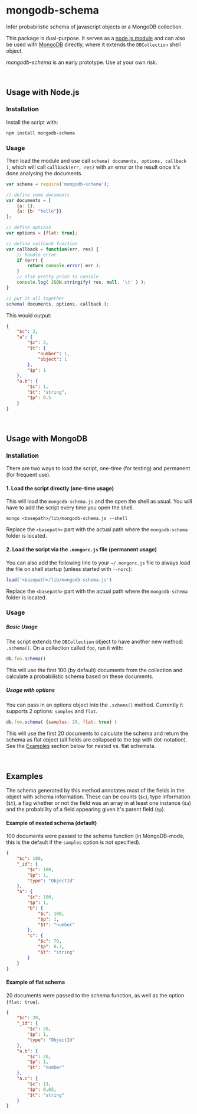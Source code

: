 mongodb-schema
==============

Infer probabilistic schema of javascript objects or a MongoDB collection. 

This package is dual-purpose. It serves as a [node.js module](#usage-with-nodejs) and can also be used with [MongoDB](#usage-with-mongodb) directly, where it extends the `DBCollection` shell object.

_mongodb-schema_ is an early prototype. Use at your own risk.

<br>

## Usage with Node.js

### Installation
Install the script with:

```
npm install mongodb-schema
```

### Usage 

Then load the module and use call `schema( documents, options, callback )`, which will call `callback(err, res)` with an error or the result once it's done analysing the documents.

```js
var schema = require('mongodb-schema');

// define some documents
var documents = [
    {a: 1},
    {a: {b: "hello"}}
];

// define options
var options = {flat: true};

// define callback function
var callback = function(err, res) {
    // handle error
    if (err) {
        return console.error( err );
    }
    // else pretty print to console
    console.log( JSON.stringify( res, null, '\t' ) );
}

// put it all together
schema( documents, options, callback );
```

This would output:
```json
{
    "$c": 2,
    "a": {
        "$c": 2,
        "$t": {
            "number": 1,
            "object": 1
        },
        "$p": 1
    },
    "a.b": {
        "$c": 1,
        "$t": "string",
        "$p": 0.5
    }
}
```

<br>

## Usage with MongoDB

### Installation

There are two ways to load the script, one-time (for testing) and permanent (for frequent use).

#### 1. Load the script directly (one-time usage)

This will load the `mongodb-schema.js` and the open the shell as usual. You will have to add the script every time you open the shell. 

```
mongo <basepath>/lib/mongodb-schema.js --shell
```

Replace the `<basepath>` part with the actual path where the `mongodb-schema` folder is located.

#### 2. Load the script via the `.mongorc.js` file (permanent usage)

You can also add the following line to your `~/.mongorc.js` file to always load the file on shell startup (unless started with `--norc`):

```js
load('<basepath>/lib/mongodb-schema.js')
```

Replace the `<basepath>` part with the actual path where the `mongodb-schema` folder is located.


### Usage

##### Basic Usage

The script extends the `DBCollection` object to have another new method: `.schema()`. On a collection called `foo`, run it with:

```js
db.foo.schema()
```

This will use the first 100 (by default) documents from the collection and calculate a probabilistic schema based on these documents.

##### Usage with options

You can pass in an options object into the `.schema()` method. Currently it supports 2 options: `samples` and `flat`.

```js
db.foo.schema( {samples: 20, flat: true} )
```

This will use the first 20 documents to calculate the schema and return the schema as flat object (all fields are collapsed to the top with dot-notation). See the [Examples](#examples) section below for nested vs. flat schemata. 

<br>

## Examples 

The schema generated by this method annotates most of the fields in the object with schema information. These can be counts (`$c`), type information (`$t`), a flag whether or not the field was an array in at least one instance (`$a`) and the probability of a field appearing given it's parent field (`$p`).

#### Example of nested schema (default)

100 documents were passed to the schema function (in MongoDB-mode, this is the default if the `samples` option is not specified).

```json
{
    "$c": 100,
    "_id": {
        "$c": 100,
        "$p": 1, 
        "type": "ObjectId"
    },
    "a": {
        "$c": 100,
        "$p": 1,
        "b": {
            "$c": 100,
            "$p": 1,
            "$t": "number"
        },
        "c": {
            "$c": 70,
            "$p": 0.7,
            "$t": "string"
        }
    }
}
```


#### Example of flat schema

20 documents were passed to the schema function, as well as the option `{flat: true}`.

```json
{
    "$c": 20,
    "_id": {
        "$c": 20,
        "$p": 1, 
        "type": "ObjectId"
    },
    "a.b": {
        "$c": 20,
        "$p": 1,
        "$t": "number"
    },
    "a.c": {
        "$c": 13,
        "$p": 0.65,
        "$t": "string"
    }
}
```